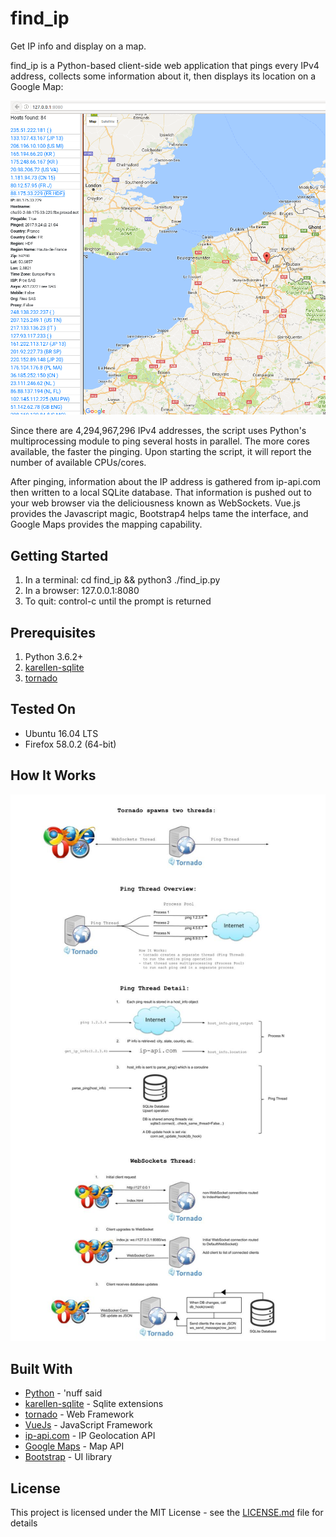 # find_ip
Get IP info and display on a map.

find_ip is a Python-based client-side web application that pings every IPv4 address, collects some information about it, then displays its location on a Google Map: 

![find_ip screenshot](/find_ip.png?raw=true "find_ip screenshot")

Since there are 4,294,967,296 IPv4 addresses, the script uses Python's multiprocessing module to ping several hosts in parallel. The more cores available, the faster the pinging. Upon starting the script, it will report the number of available CPUs/cores.

After pinging, information about the IP address is gathered from ip-api.com then written to a local SQLite database. That information is pushed out to your web browser via the deliciousness known as WebSockets. Vue.js provides the Javascript magic, Bootstrap4 helps tame the interface, and Google Maps provides the mapping capability.

## Getting Started

1. In a terminal: cd find_ip && python3 ./find_ip.py
2. In a browser: 127.0.0.1:8080
3. To quit: control-c until the prompt is returned

## Prerequisites

1. Python 3.6.2+
2. [karellen-sqlite](https://pypi.python.org/pypi/karellen-sqlite)
3. [tornado](http://www.tornadoweb.org/en/stable/)

## Tested On
* Ubuntu 16.04 LTS
* Firefox 58.0.2 (64-bit)

## How It Works

![find_ip screenshot](/find_ip_diagram.jpg?raw=true "find_ip screenshot")

## Built With

* [Python](https://www.python.org/) - 'nuff said
* [karellen-sqlite](https://pypi.python.org/pypi/karellen-sqlite) - Sqlite extensions
* [tornado](http://tornadoweb.org/en/stable/) - Web Framework
* [VueJs](https://vuejs.org/) - JavaScript Framework 
* [ip-api.com](http://ip-api.com) - IP Geolocation API
* [Google Maps](https://developers.google.com/maps/) - Map API
* [Bootstrap](https://getbootstrap.com/) - UI library

## License

This project is licensed under the MIT License - see the [LICENSE.md](LICENSE.md) file for details
